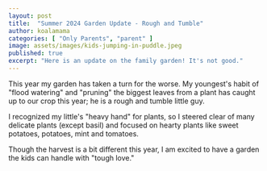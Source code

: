 ```yaml
---
layout: post
title:  "Summer 2024 Garden Update - Rough and Tumble"
author: koalamama
categories: [ "Only Parents", "parent" ]
image: assets/images/kids-jumping-in-puddle.jpeg
published: true
excerpt: "Here is an update on the family garden! It's not good."
---
```


This year my garden has taken a turn for the worse. My youngest's habit of "flood watering" and "pruning" the biggest leaves from a plant has caught up to our crop this year; he is a rough and tumble little guy.

I recognized my little's "heavy hand" for plants, so I steered clear of many delicate plants (except basil) and focused on hearty plants like sweet potatoes, potatoes, mint and tomatoes. 

Though the harvest is a bit different this year, I am excited to have a garden the kids can handle with "tough love."